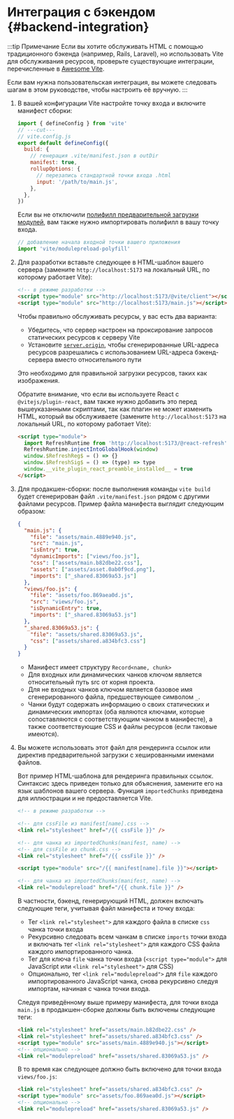 # Интеграция с бэкендом {#backend-integration}

:::tip Примечание
Если вы хотите обслуживать HTML с помощью традиционного бэкенда (например, Rails, Laravel), но использовать Vite для обслуживания ресурсов, проверьте существующие интеграции, перечисленные в [Awesome Vite](https://github.com/vitejs/awesome-vite#integrations-with-backends).

Если вам нужна пользовательская интеграция, вы можете следовать шагам в этом руководстве, чтобы настроить её вручную.
:::

1. В вашей конфигурации Vite настройте точку входа и включите манифест сборки:

   ```js twoslash
   import { defineConfig } from 'vite'
   // ---cut---
   // vite.config.js
   export default defineConfig({
     build: {
       // генерация .vite/manifest.json в outDir
       manifest: true,
       rollupOptions: {
         // перезапись стандартной точки входа .html
         input: '/path/to/main.js',
       },
     },
   })
   ```

   Если вы не отключили [полифилл предварительной загрузки модулей](/config/build-options.md#build-polyfillmodulepreload), вам также нужно импортировать полифилл в вашу точку входа.

   ```js
   // добавление начала входной точки вашего приложения
   import 'vite/modulepreload-polyfill'
   ```

2. Для разработки вставьте следующее в HTML-шаблон вашего сервера (замените `http://localhost:5173` на локальный URL, по которому работает Vite):

   ```html
   <!-- в режиме разработки -->
   <script type="module" src="http://localhost:5173/@vite/client"></script>
   <script type="module" src="http://localhost:5173/main.js"></script>
   ```

   Чтобы правильно обслуживать ресурсы, у вас есть два варианта:

   - Убедитесь, что сервер настроен на проксирование запросов статических ресурсов к серверу Vite
   - Установите [`server.origin`](/config/server-options.md#server-origin), чтобы сгенерированные URL-адреса ресурсов разрешались с использованием URL-адреса бэкенд-сервера вместо относительного пути

   Это необходимо для правильной загрузки ресурсов, таких как изображения.

   Обратите внимание, что если вы используете React с `@vitejs/plugin-react`, вам также нужно добавить это перед вышеуказанными скриптами, так как плагин не может изменить HTML, который вы обслуживаете (замените `http://localhost:5173` на локальный URL, по которому работает Vite):

   ```html
   <script type="module">
     import RefreshRuntime from 'http://localhost:5173/@react-refresh'
     RefreshRuntime.injectIntoGlobalHook(window)
     window.$RefreshReg$ = () => {}
     window.$RefreshSig$ = () => (type) => type
     window.__vite_plugin_react_preamble_installed__ = true
   </script>
   ```

3. Для продакшен-сборки: после выполнения команды `vite build` будет сгенерирован файл `.vite/manifest.json` рядом с другими файлами ресурсов. Пример файла манифеста выглядит следующим образом:

   ```json
   {
     "main.js": {
       "file": "assets/main.4889e940.js",
       "src": "main.js",
       "isEntry": true,
       "dynamicImports": ["views/foo.js"],
       "css": ["assets/main.b82dbe22.css"],
       "assets": ["assets/asset.0ab0f9cd.png"],
       "imports": ["_shared.83069a53.js"]
     },
     "views/foo.js": {
       "file": "assets/foo.869aea0d.js",
       "src": "views/foo.js",
       "isDynamicEntry": true,
       "imports": ["_shared.83069a53.js"]
     },
     "_shared.83069a53.js": {
       "file": "assets/shared.83069a53.js",
       "css": ["assets/shared.a834bfc3.css"]
     }
   }
   ```

   - Манифест имеет структуру `Record<name, chunk>`
   - Для входных или динамических чанков ключом является относительный путь src от корня проекта.
   - Для не входных чанков ключом является базовое имя сгенерированного файла, предшествующее символом `_`.
   - Чанки будут содержать информацию о своих статических и динамических импортах (оба являются ключами, которые сопоставляются с соответствующим чанком в манифесте), а также соответствующие CSS и файлы ресурсов (если таковые имеются).

4. Вы можете использовать этот файл для рендеринга ссылок или директив предварительной загрузки с хешированными именами файлов.

   Вот пример HTML-шаблона для рендеринга правильных ссылок. Синтаксис здесь приведен только для объяснения, замените его на язык шаблонов вашего сервера. Функция `importedChunks` приведена для иллюстрации и не предоставляется Vite.

   ```html
   <!-- в режиме разработки -->

   <!-- для cssFile из manifest[name].css -->
   <link rel="stylesheet" href="/{{ cssFile }}" />

   <!-- для чанка из importedChunks(manifest, name) -->
   <!-- для cssFile из chunk.css -->
   <link rel="stylesheet" href="/{{ cssFile }}" />

   <script type="module" src="/{{ manifest[name].file }}"></script>

   <!-- для чанка из importedChunks(manifest, name) -->
   <link rel="modulepreload" href="/{{ chunk.file }}" />
   ```

   В частности, бэкенд, генерирующий HTML, должен включать следующие теги, учитывая файл манифеста и точку входа:

   - Тег `<link rel="stylesheet">` для каждого файла в списке `css` чанка точки входа
   - Рекурсивно следовать всем чанкам в списке `imports` точки входа и включать тег `<link rel="stylesheet">` для каждого CSS файла каждого импортированного чанка.
   - Тег для ключа `file` чанка точки входа (`<script type="module">` для JavaScript или `<link rel="stylesheet">` для CSS)
   - Опционально, тег `<link rel="modulepreload">` для `file` каждого импортированного JavaScript чанка, снова рекурсивно следуя импортам, начиная с чанка точки входа.

   Следуя приведённому выше примеру манифеста, для точки входа `main.js` в продакшен-сборке должны быть включены следующие теги:

   ```html
   <link rel="stylesheet" href="assets/main.b82dbe22.css" />
   <link rel="stylesheet" href="assets/shared.a834bfc3.css" />
   <script type="module" src="assets/main.4889e940.js"></script>
   <!-- опционально -->
   <link rel="modulepreload" href="assets/shared.83069a53.js" />
   ```

   В то время как следующее должно быть включено для точки входа `views/foo.js`:

   ```html
   <link rel="stylesheet" href="assets/shared.a834bfc3.css" />
   <script type="module" src="assets/foo.869aea0d.js"></script>
   <!-- опционально -->
   <link rel="modulepreload" href="assets/shared.83069a53.js" />
   ```
